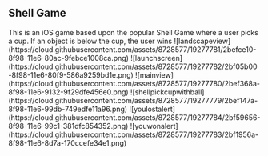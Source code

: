 <h2>Shell Game</h2>
This is an iOS game based upon the popular Shell Game where a user picks a cup. If an object is below the cup, the user wins
![landscapeview](https://cloud.githubusercontent.com/assets/8728577/19277781/2befce10-8f98-11e6-80ac-9febce1008ca.png)
![launchscreen](https://cloud.githubusercontent.com/assets/8728577/19277782/2bf05b00-8f98-11e6-80f9-586a9259bd1e.png)
![mainview](https://cloud.githubusercontent.com/assets/8728577/19277780/2bef368a-8f98-11e6-9132-9f29dfe456e0.png)
![shellpickcupwithball](https://cloud.githubusercontent.com/assets/8728577/19277779/2bef147a-8f98-11e6-99db-749edfe11a96.png)
![youlostalert](https://cloud.githubusercontent.com/assets/8728577/19277784/2bf59656-8f98-11e6-99c1-381dfc854352.png)
![youwonalert](https://cloud.githubusercontent.com/assets/8728577/19277783/2bf1956a-8f98-11e6-8d7a-170ccefe34e1.png)
